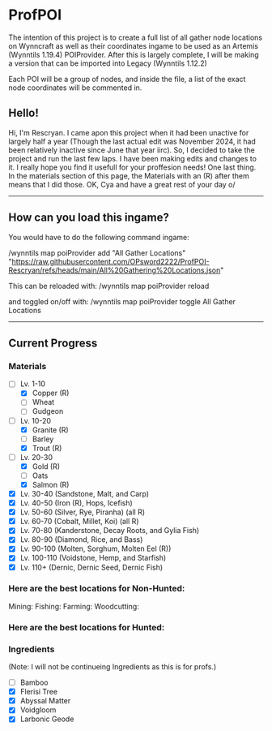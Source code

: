 # ProfPOI

The intention of this project is to create a full list of all gather node locations on Wynncraft as well as their coordinates ingame to be used as an Artemis (Wynntils 1.19.4) POIProvider.
After this is largely complete, I will be making a version that can be imported into Legacy (Wynntils 1.12.2)

Each POI will be a group of nodes, and inside the file, a list of the exact node coordinates will be commented in.
## Hello!
Hi, I'm Rescryan. I came apon this project when it had been unactive for largely half a year (Though the last actual edit was November 2024, it had been relatively inactive since June that year iirc). So, I decided to take the project and run the last few laps. I have been making edits and changes to it. I really hope you find it usefull for your proffesion needs! One last thing. In the materials section of this page, the Materials with an (R) after them means that I did those. OK, Cya and have a great rest of your day o/
***
## How can you load this ingame?

You would have to do the following command ingame:

/wynntils map poiProvider add "All Gather Locations" "https://raw.githubusercontent.com/OPsword2222/ProfPOI-Rescryan/refs/heads/main/All%20Gathering%20Locations.json"

This can be reloaded with: /wynntils map poiProvider reload

and toggled on/off with: /wynntils map poiProvider toggle All Gather Locations
***
## Current Progress

### Materials
- [ ] Lv. 1-10
    - [x] Copper (R)
    - [ ] Wheat
    - [ ] Gudgeon
- [ ] Lv. 10-20
    - [x] Granite (R)
    - [ ] Barley
    - [x] Trout (R)
- [ ] Lv. 20-30
    - [x] Gold (R)
    - [ ] Oats
    - [x] Salmon (R)
- [x] Lv. 30-40 (Sandstone, Malt, and Carp)
- [x] Lv. 40-50 (Iron (R), Hops, Icefish)
- [x] Lv. 50-60 (Silver, Rye, Piranha) (all R)
- [x] Lv. 60-70 (Cobalt, Millet, Koi) (all R)
- [x] Lv. 70-80 (Kanderstone, Decay Roots, and Gylia Fish) 
- [x] Lv. 80-90 (Diamond, Rice, and Bass)
- [x] Lv. 90-100 (Molten, Sorghum, Molten Eel (R))
- [x] Lv. 100-110 (Voidstone, Hemp, and Starfish)
- [x] Lv. 110+ (Dernic, Dernic Seed, Dernic Fish)
### Here are the best locations for Non-Hunted:
Mining:
Fishing:
Farming:
Woodcutting:
### Here are the best locations for Hunted:
### Ingredients 
(Note: I will not be continueing Ingredients as this is for profs.)
- [ ] Bamboo
- [x] Flerisi Tree
- [x] Abyssal Matter
- [x] Voidgloom
- [x] Larbonic Geode
